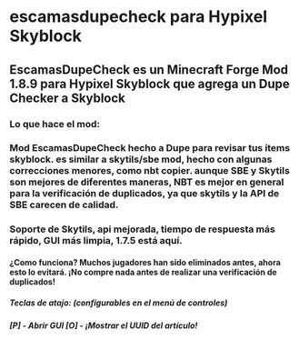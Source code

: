 # escamasdupecheck para Hypixel Skyblock
## EscamasDupeCheck es un Minecraft Forge Mod 1.8.9 para Hypixel Skyblock que agrega un Dupe Checker a Skyblock

### Lo que hace el mod:
### Mod EscamasDupeCheck hecho a Dupe para revisar tus ítems skyblock. es similar a skytils/sbe mod, hecho con algunas correcciones menores, como nbt copier. aunque SBE y Skytils son mejores de diferentes maneras, NBT es mejor en general para la verificación de duplicados, ya que skytils y la API de SBE carecen de calidad.
### Soporte de Skytils, api mejorada, tiempo de respuesta más rápido, GUI más limpia, 1.7.5 está aquí.
#### ¿Como funciona? Muchos jugadores han sido eliminados antes, ahora esto lo evitará. ¡No compre nada antes de realizar una verificación de duplicados!
##### Teclas de atajo: (configurables en el menú de controles)
##### [P] - Abrir GUI [O] - ¡Mostrar el UUID del artículo!
